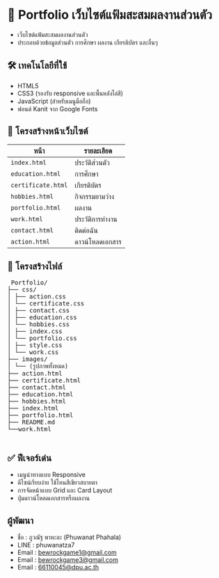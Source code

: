 # 📁 Portfolio เว็บไซต์แฟ้มสะสมผลงานส่วนตัว

- เว็บไซต์แฟ้มสะสมผลงานส่วนตัว
- ประกอบด้วยข้อมูลส่วนตัว การศึกษา ผลงาน เกียรติบัตร และอื่นๆ

## 🛠️ เทคโนโลยีที่ใช้

- HTML5
- CSS3 (รองรับ responsive และพื้นหลังไล่สี)
- JavaScript (สำหรับเมนูมือถือ)
- ฟอนต์ Kanit จาก Google Fonts

## 📄 โครงสร้างหน้าเว็บไซต์

| หน้า | รายละเอียด |
|------|-------------|
| `index.html` | ประวัติส่วนตัว |
| `education.html` | การศึกษา |
| `certificate.html` | เกียรติบัตร |
| `hobbies.html` | กิจกรรมยามว่าง |
| `portfolio.html` | ผลงาน |
| `work.html` | ประวัติการทำงาน |
| `contact.html` | ติดต่อฉัน |
| `action.html` | ดาวน์โหลดเอกสาร |

## 📁 โครงสร้างไฟล์
<pre> Portfolio/
├── css/
│ ├── action.css
│ └── certificate.css
│ ├── contact.css
│ ├── education.css
│ └── hobbies.css
│ ├── index.css
│ └── portfolio.css
│ ├── style.css
│ └── work.css
├── images/
│ └── (รูปภาพทั้งหมด)
├── action.html
├── certificate.html
├── contact.html
├── education.html
├── hobbies.html
├── index.html
├── portfolio.html
├── README.md
└──work.html
 </pre>

## ✅ ฟีเจอร์เด่น

- เมนูนำทางแบบ Responsive
- ดีไซน์เรียบง่าย ใช้โทนสีเขียวสบายตา
- การจัดหน้าแบบ Grid และ Card Layout
- ปุ่มดาวน์โหลดเอกสารหรือผลงาน


## ผู้พัฒนา
- ชื่อ : ภูวณัฐ พาหะละ (Phuwanat Phahala)
- LINE : phuwanatza7
- Email : bewrockgame1@gmail.com
- Email : bewrockgame3@gmail.com
- Email : 66110045@dpu.ac.th